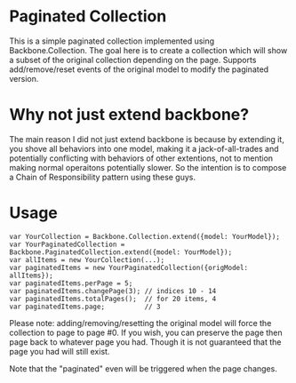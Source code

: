 # Paginated Collection

This is a simple paginated collection implemented using
Backbone.Collection. The goal here is to create a collection which will
show a subset of the original collection depending on the page.
Supports add/remove/reset events of the original model to modify the
paginated version.

# Why not just extend backbone?

The main reason I did not just extend backbone is because by extending
it, you shove all behaviors into one model, making it a
jack-of-all-trades and potentially conflicting with behaviors of other
extentions, not to mention making normal operaitons potentially slower.
So the intention is to compose a Chain of Responsibility pattern using
these guys.

# Usage

    var YourCollection = Backbone.Collection.extend({model: YourModel});
    var YourPaginatedCollection = Backbone.PaginatedCollection.extend({model: YourModel});
    var allItems = new YourCollection(...);
    var paginatedItems = new YourPaginatedCollection({origModel: allItems});
    var paginatedItems.perPage = 5;
    var paginatedItems.changePage(3); // indices 10 - 14
    var paginatedItems.totalPages();  // for 20 items, 4
    var paginatedItems.page;          // 3

Please note: adding/removing/resetting the original model will force the
collection to page to page #0. If you wish, you can preserve the page
then page back to whatever page you had. Though it is not guaranteed
that the page you had will still exist.

Note that the "paginated" even will be triggered when the page changes.
